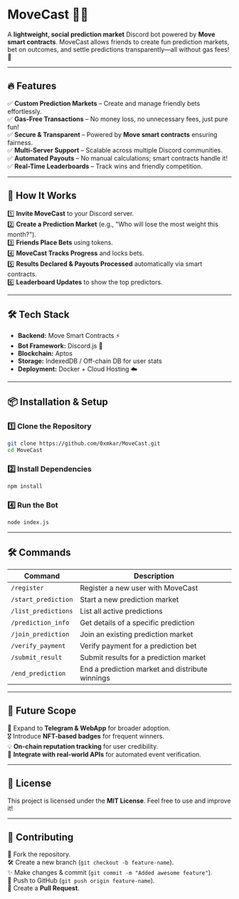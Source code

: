# MoveCast 🎲✨

A **lightweight, social prediction market** Discord bot powered by **Move smart contracts**. MoveCast allows friends to create fun prediction markets, bet on outcomes, and settle predictions transparently—all without gas fees! 🚀

---

## 🔥 Features

✅ **Custom Prediction Markets** – Create and manage friendly bets effortlessly.  
✅ **Gas-Free Transactions** – No money loss, no unnecessary fees, just pure fun!  
✅ **Secure & Transparent** – Powered by **Move smart contracts** ensuring fairness.  
✅ **Multi-Server Support** – Scalable across multiple Discord communities.  
✅ **Automated Payouts** – No manual calculations; smart contracts handle it!  
✅ **Real-Time Leaderboards** – Track wins and friendly competition.  

---

## 🚀 How It Works

1️⃣ **Invite MoveCast** to your Discord server.  
2️⃣ **Create a Prediction Market** (e.g., "Who will lose the most weight this month?").  
3️⃣ **Friends Place Bets** using tokens.  
4️⃣ **MoveCast Tracks Progress** and locks bets.  
5️⃣ **Results Declared & Payouts Processed** automatically via smart contracts.  
6️⃣ **Leaderboard Updates** to show the top predictors.  

---

## 🛠️ Tech Stack

- **Backend:** Move Smart Contracts ⚡  
- **Bot Framework:** Discord.js 🤖  
- **Blockchain:** Aptos  
- **Storage:** IndexedDB / Off-chain DB for user stats  
- **Deployment:** Docker + Cloud Hosting ☁️  

---

## 📦 Installation & Setup

### 1️⃣ Clone the Repository
```sh
git clone https://github.com/0xmkar/MoveCast.git
cd MoveCast
```

### 2️⃣ Install Dependencies
```sh
npm install
```

### 4️⃣ Run the Bot
```sh
node index.js
```

---

## 🛠 Commands

| Command                 | Description |
|-------------------------|-------------|
| `/register`             | Register a new user with MoveCast |
| `/start_prediction`     | Start a new prediction market |
| `/list_predictions`     | List all active predictions |
| `/prediction_info`      | Get details of a specific prediction |
| `/join_prediction`      | Join an existing prediction market |
| `/verify_payment`       | Verify payment for a prediction bet |
| `/submit_result`        | Submit results for a prediction market |
| `/end_prediction`       | End a prediction market and distribute winnings |

---

## 🔮 Future Scope

🚀 Expand to **Telegram & WebApp** for broader adoption.  
🎖️ Introduce **NFT-based badges** for frequent winners.  
💡 **On-chain reputation tracking** for user credibility.  
🔗 **Integrate with real-world APIs** for automated event verification.  

---

## 📜 License

This project is licensed under the **MIT License**. Feel free to use and improve it!

---

## 🤝 Contributing

🚀 Fork the repository.  
🛠 Create a new branch (`git checkout -b feature-name`).  
✨ Make changes & commit (`git commit -m "Added awesome feature"`).  
🔄 Push to GitHub (`git push origin feature-name`).  
🎉 Create a **Pull Request**.  

